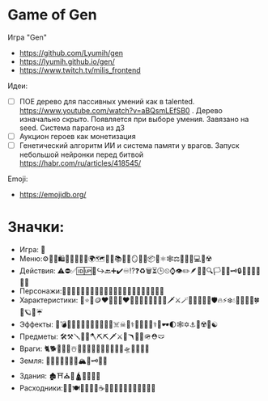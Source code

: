 # Game of Gen

Игра "Gen"
- https://github.com/Lyumih/gen
- https://lyumih.github.io/gen/
- https://www.twitch.tv/milis_frontend

Идеи:

- [ ] ПОЕ дерево для пассивных умений как в talented. https://www.youtube.com/watch?v=aBQsmLEfSB0 . Дерево изначально скрыто. Появляется при выборе умения. Завязано на seed. Система парагона из д3
- [ ] Аукцион героев как монетизация
- [ ] Генетический алгоритм ИИ и система памяти у врагов. Запуск небольшой нейронки перед битвой https://habr.com/ru/articles/418545/

Emoji:
- https://emojidb.org/

# Значки:
- Игра: 🧬
- Меню:⚙️📶💲🛍️🧺🎒🥋🏋️‍♂️🌍🗺️📗📖📚🧾📜🪞🔭🎁📦🎣⚛🕸️⚖️🧑🏻‍💻💻🚧☢️
- Действия: ⚠️⛔✅🆔🆙🔄↪️🔙➕✔️♾️⁉❓♻️🗑️⏳🕒⏲⌚👁️✏️🪶📸🔎🔍🏳️🏴󠁧󠁢󠁷󠁬󠁳󠁿🔧🗝️🔒📁💾🔗💊🎁🖕  
- Персонажи:👤🕵🏼‍♀️👷🏻‍♀️👩🏼‍⚕️🧟‍♂️🥷🏽🧛🧙🏼‍♂️🧙🏼👩‍🎓
- Характеристики: 💎⭐🌟🪙❤️💓💖💘❤️‍🔥💙💚💚💛🖤🧠🔮🗡️⚔️🪄👟🏹🎯💪🏽🛡️🔥⚡❄️💧🧊🍃👊🌈🍀🔦🪐🔷☔
- Эффекты: 🤕💣💢🌀💥💡💬💞💋🫧🧬💀☠️☠︎🦴⚕👑💤🎲🧩⚕️🌊🕶️🌓🕸✡️⚓🦠☢️💯☯
- Предметы: 🛠️⚒️🪛🔧🔨🪓⛏️⛏🗡️⚔️🔱🪃🏹🔫🪖⛑️🩲
- Враги: 🐈🐕🦀🐶🦎☃️👻👾🐲🦇🐼🐪🦬🐥🐝🐺🛸🦕🦑🦈🐨
- Земля: 🌳🌲🌵🌴🌱🌿🏺🏔️🧱🗝️🗿⛲
- Здания: 🏚️⛩️⛪🏰🛕🏨🏦🎪🚃
- Расходники:🎁🧪🍽️🎂🍍🥯🌽☕🧉🍫🥖🍿🍗🍑🍈🥩🍎🍺🍄

